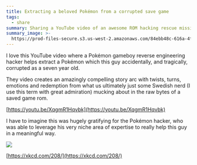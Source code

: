 ```yaml
---
title: Extracting a beloved Pokémon from a corrupted save game
tags:
  - share
summary: Sharing a YouTube video of an awesome ROM hacking rescue mission
summary_image: >-
  https://prod-files-secure.s3.us-west-2.amazonaws.com/84ebb48c-616a-4f51-ae9a-991a4e0a7e9b/dec8ce93-35be-430f-abab-6253d0e64cb1/Untitled.png?X-Amz-Algorithm=AWS4-HMAC-SHA256&X-Amz-Content-Sha256=UNSIGNED-PAYLOAD&X-Amz-Credential=AKIAT73L2G45HZZMZUHI%2F20240722%2Fus-west-2%2Fs3%2Faws4_request&X-Amz-Date=20240722T031329Z&X-Amz-Expires=3600&X-Amz-Signature=84f05e531c8db3afe1e4865cc6b11a4c2e0f8d89f00270aaab4f5da92256d9f6&X-Amz-SignedHeaders=host&x-id=GetObject
---
```

I love this YouTube video where a Pokémon gameboy reverse engineering hacker helps extract a Pokémon which this guy accidentally, and tragically, corrupted as a seven year old.


They video creates an amazingly compelling story arc with twists, turns, emotions and redemption from what us ultimately just some Swedish nerd (I use this term with great admiration) mucking about in the raw bytes of a saved game rom.


[https://youtu.be/XqgmR1Hqvbk](https://youtu.be/XqgmR1Hqvbk)


I have to imagine this was hugely gratifying for the Pokémon hacker, who was able to leverage his very niche area of expertise to really help this guy in a meaningful way.


![](https://prod-files-secure.s3.us-west-2.amazonaws.com/84ebb48c-616a-4f51-ae9a-991a4e0a7e9b/dec8ce93-35be-430f-abab-6253d0e64cb1/Untitled.png?X-Amz-Algorithm=AWS4-HMAC-SHA256&X-Amz-Content-Sha256=UNSIGNED-PAYLOAD&X-Amz-Credential=AKIAT73L2G45HZZMZUHI%2F20240722%2Fus-west-2%2Fs3%2Faws4_request&X-Amz-Date=20240722T031329Z&X-Amz-Expires=3600&X-Amz-Signature=84f05e531c8db3afe1e4865cc6b11a4c2e0f8d89f00270aaab4f5da92256d9f6&X-Amz-SignedHeaders=host&x-id=GetObject)


[https://xkcd.com/208/](https://xkcd.com/208/)

